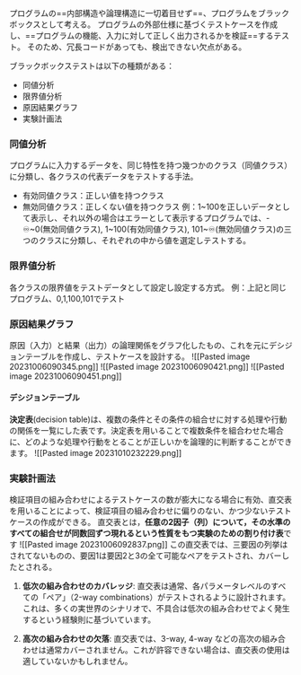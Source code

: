 プログラムの==内部構造や論理構造に一切着目せず==、プログラムをブラックボックスとして考える。
プログラムの外部仕様に基づくテストケースを作成し、==プログラムの機能、入力に対して正しく出力されるかを検証==するテスト。
そのため、冗長コードがあっても、検出できない欠点がある。

ブラックボックステストは以下の種類がある：
- 同値分析
- 限界値分析
- 原因結果グラフ
- 実験計画法

### 同値分析
プログラムに入力するデータを、同じ特性を持つ幾つかのクラス（同値クラス）に分類し、各クラスの代表データをテストする手法。
- 有効同値クラス：正しい値を持つクラス
- 無効同値クラス：正しくない値を持つクラス
例：1~100を正しいデータとして表示し、それ以外の場合はエラーとして表示するプログラムでは、-♾️~0(無効同値クラス), 1~100(有効同値クラス), 101~♾️(無効同値クラス)の三つのクラスに分類し、それぞれの中から値を選定しテストする。

### 限界値分析
各クラスの限界値をテストデータとして設定し設定する方式。
例：上記と同じプログラム、0,1,100,101でテスト

### 原因結果グラフ
原因（入力）と結果（出力）の論理関係をグラフ化したもの、これを元にデシジョンテーブルを作成し、テストケースを設計する。
![[Pasted image 20231006090345.png]]
![[Pasted image 20231006090421.png]]
![[Pasted image 20231006090451.png]]

#### デシジョンテーブル
**決定表**(decision table)は、複数の条件とその条件の組合せに対する処理や行動の関係を一覧にした表です。決定表を用いることで複数条件を組合わせた場合に、どのような処理や行動をとることが正しいかを論理的に判断することができます。
![[Pasted image 20231010232229.png]]

### 実験計画法
検証項目の組み合わせによるテストケースの数が膨大になる場合に有効、直交表を用いることによって、検証項目の組み合わせに偏りのない、かつ少ないテストケースの作成ができる。
直交表とは，**任意の2因子（列）について，その水準のすべての組合せが同数回ずつ現れるという性質をもつ実験のための割り付け表**です
![[Pasted image 20231006092837.png]]
この直交表では、三要因の列挙はされてないものの、要因1は要因2と3の全て可能なペアをテストされ、カバーしたとされる。

1. **低次の組み合わせのカバレッジ**: 直交表は通常、各パラメータレベルのすべての「ペア」（2-way combinations）がテストされるように設計されます。これは、多くの実世界のシナリオで、不具合は低次の組み合わせでよく発生するという経験則に基づいています。
    
2. **高次の組み合わせの欠落**: 直交表では、3-way, 4-way などの高次の組み合わせは通常カバーされません。これが許容できない場合は、直交表の使用は適していないかもしれません。
